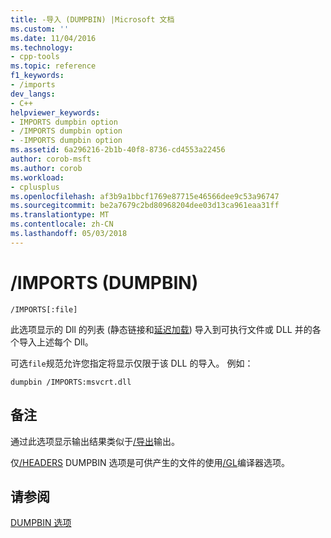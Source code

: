 ```yaml
---
title: -导入 (DUMPBIN) |Microsoft 文档
ms.custom: ''
ms.date: 11/04/2016
ms.technology:
- cpp-tools
ms.topic: reference
f1_keywords:
- /imports
dev_langs:
- C++
helpviewer_keywords:
- IMPORTS dumpbin option
- /IMPORTS dumpbin option
- -IMPORTS dumpbin option
ms.assetid: 6a296216-2b1b-40f8-8736-cd4553a22456
author: corob-msft
ms.author: corob
ms.workload:
- cplusplus
ms.openlocfilehash: af3b9a1bbcf1769e87715e46566dee9c53a96747
ms.sourcegitcommit: be2a7679c2bd80968204dee03d13ca961eaa31ff
ms.translationtype: MT
ms.contentlocale: zh-CN
ms.lasthandoff: 05/03/2018
---
```

# <a name="imports-dumpbin"></a>/IMPORTS (DUMPBIN)
```  
/IMPORTS[:file]  
```  
  
 此选项显示的 Dll 的列表 (静态链接和[延迟加载](../../build/reference/linker-support-for-delay-loaded-dlls.md)) 导入到可执行文件或 DLL 并的各个导入上述每个 Dll。  
  
 可选`file`规范允许您指定将显示仅限于该 DLL 的导入。 例如：  
  
```  
dumpbin /IMPORTS:msvcrt.dll  
```  
  
## <a name="remarks"></a>备注  
 通过此选项显示输出结果类似于[/导出](../../build/reference/dash-exports.md)输出。  
  
 仅[/HEADERS](../../build/reference/headers.md) DUMPBIN 选项是可供产生的文件的使用[/GL](../../build/reference/gl-whole-program-optimization.md)编译器选项。  
  
## <a name="see-also"></a>请参阅  
 [DUMPBIN 选项](../../build/reference/dumpbin-options.md)